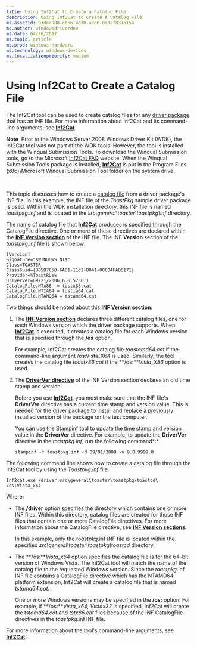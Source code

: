 ```yaml
---
title: Using Inf2Cat to Create a Catalog File
description: Using Inf2Cat to Create a Catalog File
ms.assetid: 93dea980-eb66-40f0-ac6b-0adaf8376154
ms.author: windowsdriverdev
ms.date: 04/20/2017
ms.topic: article
ms.prod: windows-hardware
ms.technology: windows-devices
ms.localizationpriority: medium
---
```


# Using Inf2Cat to Create a Catalog File


The Inf2Cat tool can be used to create catalog files for any [driver package](driver-packages.md) that has an INF file. For more information about Inf2Cat and its command-line arguments, see [**Inf2Cat**](https://msdn.microsoft.com/library/windows/hardware/ff547089).

**Note**  Prior to the Windows Server 2008 Windows Driver Kit (WDK), the Inf2Cat tool was not part of the WDK tools. However, the tool is installed with the Winqual Submission Tools. To download the Winqual Submission tools, go to the Microsoft [Inf2Cat FAQ](http://go.microsoft.com/fwlink/p/?linkid=79443) website. When the Winqual Submission Tools package is installed, [**Inf2Cat**](https://msdn.microsoft.com/library/windows/hardware/ff547089) is put in the Program Files (x86)\\Microsoft Winqual Submission Tool folder on the system drive.

 

This topic discusses how to create a [catalog file](catalog-files.md) from a driver package's INF file. In this example, the INF file of the *ToastPkg* sample driver package is used. Within the WDK installation directory, this INF file is named *toastpkg.inf* and is located in the *src\\general\\toaster\\toastpkg\\inf* directory.

The name of catalog file that [**Inf2Cat**](https://msdn.microsoft.com/library/windows/hardware/ff547089) produces is specified through the CatalogFile directive. One or more of these directives are declared within the [**INF Version section**](inf-version-section.md) of the INF file. The INF **Version** section of the *toastpkg.inf* file is shown below:

```
[Version]
Signature="$WINDOWS NT$"
Class=TOASTER
ClassGuid={B85B7C50-6A01-11d2-B841-00C04FAD5171}
Provider=%ToastRUs%
DriverVer=09/21/2006,6.0.5736.1
CatalogFile.NTx86  = tostx86.cat
CatalogFile.NTIA64 = tostia64.cat
CatalogFile.NTAMD64 = tstamd64.cat
```

Two things should be noted about this [**INF Version section**](inf-version-section.md):

1.  The [**INF Version section**](inf-version-section.md) declares three different catalog files, one for each Windows version which the driver package supports. When [**Inf2Cat**](https://msdn.microsoft.com/library/windows/hardware/ff547089) is executed, it creates a catalog file for each Windows version that is specified through the **/os** option.

    For example, Inf2Cat creates the catalog file *toastamd64.cat* if the command-line argument /os:Vista_X64 is used. Similarly, the tool creates the catalog file *toastx86.cat* if the **/os:***Vista_X86* option is used.

2.  The [**DriverVer directive**](inf-driverver-directive.md) of the INF Version section declares an old time stamp and version.

    Before you use [**Inf2Cat**](https://msdn.microsoft.com/library/windows/hardware/ff547089), you must make sure that the INF file's **DriverVer** directive has a current time stamp and version value. This is needed for the [driver package](driver-packages.md) to install and replace a previously installed version of the package on the test computer.

    You can use the [Stampinf](https://msdn.microsoft.com/library/windows/hardware/ff552786) tool to update the time stamp and version value in the **DriverVer** directive. For example, to update the **DriverVer** directive in the *toastpkg.inf*, run the following command*:*

    ```
    stampinf -f toastpkg.inf -d 09/01/2008 -v 9.0.9999.0
    ```

The following command line shows how to create a catalog file through the Inf2Cat tool by using the *Toastpkg.inf* file:

```
Inf2cat.exe /driver:src\general\toaster\toastpkg\toastcd\ /os:Vista_x64
```

Where:

-   The **/driver** option specifies the directory which contains one or more INF files. Within this directory, catalog files are created for those INF files that contain one or more CatalogFile directives. For more information about the CatalogFile directive, see [**INF Version sections**](inf-version-section.md).

    In this example, only the *toastpkg*.inf INF file is located within the specified *src\\general\\toaster\\toastpkg\\toastcd* directory.

-   The **/os:***Vista_x64* option specifies the catalog file is for the 64-bit version of Windows Vista. The Inf2Cat tool will match the name of the catalog file to the requested Windows version. Since the *toastpkg*.inf INF file contains a CatalogFile directive which has the NTAMD64 platform extension, Inf2Cat will create a catalog file that is named *tstamd64.cat.*

    One or more Windows versions may be specified in the **/os:** option. For example, if **/os:***Vista_x64, Vistax32* is specified, Inf2Cat will create the *tstamd64.cat* and *tstx86.cat* files because of the INF CatalogFile directives in the *toastpkg*.inf INF file.

For more information about the tool's command-line arguments, see [**Inf2Cat**](https://msdn.microsoft.com/library/windows/hardware/ff547089).

 

 





